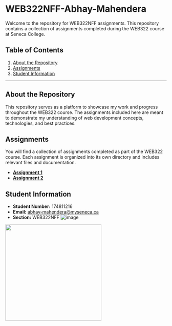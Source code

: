 # WEB322NFF-Abhay-Mahendera

Welcome to the repository for WEB322NFF assignments. This repository contains a collection of assignments completed during the WEB322 course at Seneca College.

## Table of Contents

1. [About the Repository](#about-the-repository)
2. [Assignments](#assignments)
3. [Student Information](#student-information)

---

## About the Repository

This repository serves as a platform to showcase my work and progress throughout the WEB322 course. The assignments included here are meant to demonstrate my understanding of web development concepts, technologies, and best practices.

## Assignments

You will find a collection of assignments completed as part of the WEB322 course. Each assignment is organized into its own directory and includes relevant files and documentation.
- [**Assignment 1**](https://github.com/AbhayMahendera/WEB322-Abhay-Mahendera/tree/main/assgn1)
- [**Assignment 2**](https://github.com/AbhayMahendera/WEB322-Abhay-Mahendera/tree/main/assgn2)

## Student Information

- **Student Number:** 174811216
- **Email:** abhay-mahendera@myseneca.ca
- **Section:** WEB322NFF
![image](https://github.com/AbhayMahendera/WEB322-Abhay-Mahendera/assets/81372552/a9336b7f-76c0-4497-abef-7fb34ae07240)
<img src="https://download.logo.wine/logo/Seneca_College/Seneca_College-Logo.wine.png)https://download.logo.wine/logo/Seneca_College/Seneca_College-Logo.wine.png" width="300">

